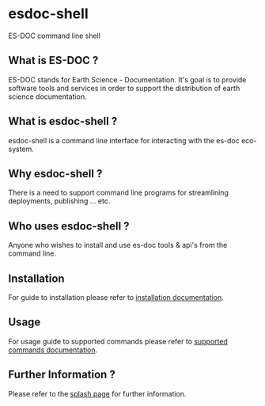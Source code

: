esdoc-shell
===============

ES-DOC command line shell


What is ES-DOC ?
--------------------------------------

ES-DOC stands for Earth Science - Documentation.  It's goal is to provide software tools and services in order to support the distribution of earth science documentation.


What is esdoc-shell ?
--------------------------------------

esdoc-shell is a command line interface for interacting with the es-doc eco-system.


Why esdoc-shell ?
--------------------------------------

There is a need to support command line programs for streamlining deployments, publishing ... etc. 


Who uses esdoc-shell ?
--------------------------------------

Anyone who wishes to install and use es-doc tools & api's from the command line.


Installation
--------

For guide to installation please refer to [installation documentation](https://github.com/ES-DOC/esdoc-shell/blob/master/docs/installation.rst).

Usage
--------

For usage guide to supported commands please refer to  [supported commands documentation](https://github.com/ES-DOC/esdoc-shell/blob/master/docs/usage.rst).

Further Information ?
--------------------------------------

Please refer to the [splash page](http:es-doc.org) for further information.